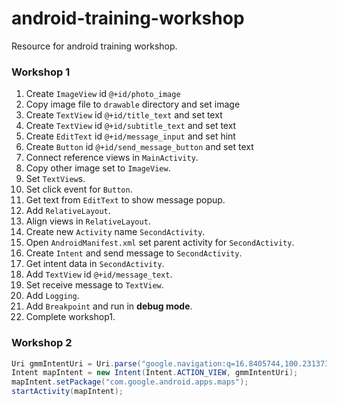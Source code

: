 # android-training-workshop
Resource for android training workshop.

### Workshop 1
1. Create `ImageView` id `@+id/photo_image`
2. Copy image file to `drawable` directory and set image
3. Create `TextView` id `@+id/title_text` and set text
4. Create `TextView` id `@+id/subtitle_text` and set text
5. Create `EditText` id `@+id/message_input` and set hint
6. Create `Button` id `@+id/send_message_button` and set text
7. Connect reference views in `MainActivity`.
8. Copy other image set to `ImageView`.
9. Set `TextView`s.
10. Set click event for `Button`.
11. Get text from `EditText` to show message popup.
12. Add `RelativeLayout`.
13. Align views in `RelativeLayout`.
14. Create new `Activity` name `SecondActivity`.
15. Open `AndroidManifest.xml` set parent activity for `SecondActivity`.
16. Create `Intent` and send message to `SecondActivity`.
17. Get intent data in `SecondActivity`.
18. Add `TextView` id `@+id/message_text`.
19. Set receive message to `TextView`.
20. Add `Logging`.
21. Add `Breakpoint` and run in __debug mode__.
22. Complete workshop1.

### Workshop 2
```java
Uri gmmIntentUri = Uri.parse("google.navigation:q=16.8405744,100.2313737&mode=d");
Intent mapIntent = new Intent(Intent.ACTION_VIEW, gmmIntentUri);
mapIntent.setPackage("com.google.android.apps.maps");
startActivity(mapIntent);
```
